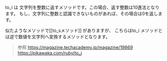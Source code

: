 
to_i は 文字列を整数に返すメソッドです。この場合、返す整数は10進法となります。
もし、文字列に整数と認識できないものがあれば、その場合は0を返します。

似たようなメソッドで[[to_sメソッド]] がありますが、
こちらはto_i メソッドとは逆で数値を文字列へ変換するメソッドとなります。


>参照
>https://magazine.techacademy.jp/magazine/19869
>https://pikawaka.com/ruby/to_i